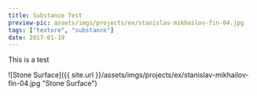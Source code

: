 ```yaml
---
title: Substance Test
preview-pic: assets/imgs/projects/ex/stanislav-mikhailov-fin-04.jpg
tags: ["texture", "substance"]
date: 2017-01-19
---
```


This is a test

![Stone Surface]({{ site.url }}/assets/imgs/projects/ex/stanislav-mikhailov-fin-04.jpg "Stone Surface")